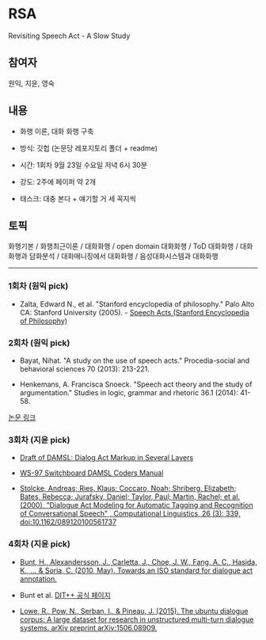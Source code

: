# RSA
Revisiting Speech Act - A Slow Study

## 참여자
원익, 지윤, 영숙

## 내용
- 화행 이론, 대화 화행 구축

- 방식: 깃헙 (논문당 레포지토리 폴더 + readme)

- 시간: 1회차 9월 23일 수요일 저녁 6시 30분

- 강도: 2주에 페이퍼 약 2개

- 태스크: 대충 본다 + 얘기할 거 세 꼭지씩

## 토픽
화행기본 / 화행최근이론 / 대화화행 / open domain 대화화행 / ToD 대화화행 / 대화화행과 담화분석 / 대화매니징에서 대화화행 / 음성대화시스템과 대화화행

----------------------------------------------------------

### 1회차 (원익 pick)

- Zalta, Edward N., et al. "Stanford encyclopedia of philosophy." Palo Alto CA: Stanford University (2005). - [Speech Acts (Stanford Encyclopedia of Philosophy)](https://plato.stanford.edu/entries/speech-acts/)

### 2회차 (원익 pick)

- Bayat, Nihat. "A study on the use of speech acts." Procedia-social and behavioral sciences 70 (2013): 213-221.

- Henkemans, A. Francisca Snoeck. "Speech act theory and the study of argumentation." Studies in logic, grammar and rhetoric 36.1 (2014): 41-58.

[논문 링크](https://www.dropbox.com/sh/0yxnho4nrriqvhg/AAA4YMXRPKvwa7qNmPc4Mja4a?dl=0)

### 3회차 (지윤 pick)

- [Draft of DAMSL: Dialog Act Markup in Several Layers](https://www.cs.rochester.edu/research/cisd/resources/damsl/RevisedManual/)

- [WS-97 Switchboard DAMSL Coders Manual](https://web.stanford.edu/~jurafsky/ws97/manual.august1.html)

- [Stolcke, Andreas; Ries, Klaus; Coccaro, Noah; Shriberg, Elizabeth; Bates, Rebecca; Jurafsky, Daniel; Taylor, Paul; Martin, Rachel; et al. (2000), "Dialogue Act Modeling for Automatic Tagging and Recognition of Conversational Speech" , Computational Linguistics, 26 (3): 339, doi:10.1162/089120100561737](https://web.stanford.edu/~jurafsky/ws97/CL-dialog.pdf)

### 4회차 (지윤 pick)

- [Bunt, H., Alexandersson, J., Carletta, J., Choe, J. W., Fang, A. C., Hasida, K., ... & Soria, C. (2010, May). Towards an ISO standard for dialogue act annotation.](https://publications.idiap.ch/downloads/papers/2010/Bunt_LREC2010_2010.pdf)

- Bunt et al. [DIT++ 공식 페이지](https://dit.uvt.nl/#dit_publications)

- [Lowe, R., Pow, N., Serban, I., & Pineau, J. (2015). The ubuntu dialogue corpus: A large dataset for research in unstructured multi-turn dialogue systems. arXiv preprint arXiv:1506.08909.](https://arxiv.org/pdf/1506.08909.pdf)

